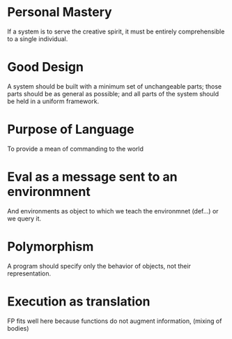 # Personal Mastery
If a system is to serve the creative spirit, it must be entirely comprehensible to a single individual.

# Good Design
A system should be built with a minimum set of unchangeable parts; those parts should be as general as possible; and all parts of the system should be held in a uniform framework.

# Purpose of Language
To provide a mean of commanding to the world

# Eval as a message sent to an environmnent
And environments as object to which we teach the environmnet (def...) or we query it.

# Polymorphism
A program should specify only the behavior of objects, not their representation.

# Execution as translation
FP fits well here because functions do not augment information, (mixing of bodies)
